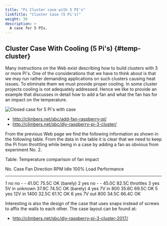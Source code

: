 ```yaml
---
title: "Pi Cluster case with 5 PI's"
linkTitle: "Cluster Case (5 Pi's)"
weight: 30
description: >
  A case for 5 PIs.
---
```


## Cluster Case With Cooling (5 Pi's) {#temp-cluster}

Many instructions on the Web exist describing how to build clusters with
3 or more Pi's. One of the considerations that we have to think about is
that we may run rather demanding applications on such clusters causing
heat issues. To eliminate them we must provide proper cooling. In some
cluster projects cooling is not adequately addressed. Hence we like to
provide an example that discusses in detail how to add a fan and what
the fan has for an impact on the temperature.

![Closed case for 5 Pi's with case](../images/IMG16_6273_sweb.jpg)

* <http://climbers.net/sbc/add-fan-raspberry-pi/>
* <http://climbers.net/sbc/diy-raspberry-pi-3-cluster/>

From the previous Web page we find the following information as shown in
the following table. From the data in the table it is clear that we
need to keep the Pi from throttling while being in a case by adding a
fan as obvious from experiment No. 2.


Table: Temperature comparison of fan impact


No.   Case   Fan   Direction   RPM      Idle    100% Load   Performance
----- ------ ----- ----------- -------- ------- ----------- -------------
1     no     no    -           -        41.0C   75.5C       OK (barely)
2     yes    no    -           -        45.0C   82.5C       throttles
3     yes    5V    in          unknown   37.9C   74.5C       OK (barely)
4     yes    7V    in          800      35.6C   69.5C       OK
5     yes    12V   in          1400     32.5C   61.1C       OK
6     yes    7V    out         800      34.5C   66.4C       OK

Interesting is also the design of the case that uses snaps instead of
screws to affix the walls to each other. The case layout can be found at:

* <http://climbers.net/sbc/diy-raspberry-pi-3-cluster-2017/>
